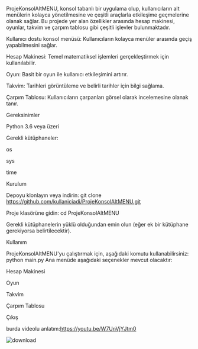 ProjeKonsolAltMENU, konsol tabanlı bir uygulama olup, kullanıcıların alt menülerin kolayca yönetilmesine ve çeşitli araçlarla etkileşime geçmelerine olanak sağlar. Bu projede yer alan özellikler arasında hesap makinesi, oyunlar, takvim ve çarpım tablosu gibi çeşitli işlevler bulunmaktadır.


Kullanıcı dostu konsol menüsü: Kullanıcıların kolayca menüler arasında geçiş yapabilmesini sağlar.

Hesap Makinesi: Temel matematiksel işlemleri gerçekleştirmek için kullanılabilir.

Oyun: Basit bir oyun ile kullanıcı etkileşimini artırır.

Takvim: Tarihleri görüntüleme ve belirli tarihler için bilgi sağlama.

Çarpım Tablosu: Kullanıcıların çarpanları görsel olarak incelemesine olanak tanır.


Gereksinimler


Python 3.6 veya üzeri

Gerekli kütüphaneler:

os

sys

time




Kurulum


Depoyu klonlayın veya indirin:
git clone https://github.com/kullaniciadi/ProjeKonsolAltMENU.git

Proje klasörüne gidin:
cd ProjeKonsolAltMENU

Gerekli kütüphanelerin yüklü olduğundan emin olun (eğer ek bir kütüphane gerekiyorsa belirtilecektir).


Kullanım

ProjeKonsolAltMENU'yu çalıştırmak için, aşağıdaki komutu kullanabilirsiniz:
python main.py
Ana menüde aşağıdaki seçenekler mevcut olacaktır:

Hesap Makinesi

Oyun

Takvim

Çarpım Tablosu

Çıkış

burda videolu anlatım:https://youtu.be/W7UnVjYJtm0




![download](https://github.com/user-attachments/assets/e70ed3d8-9c9f-4401-934d-87a8e0a7a0ab)

